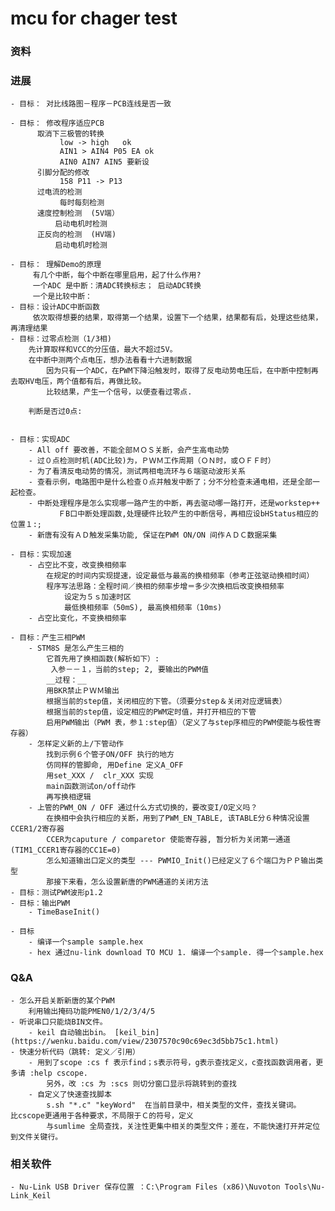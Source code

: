 # mcu for chager test

### 资料
 
### 进展 
    - 目标： 对比线路图－程序－PCB连线是否一致
            
    - 目标： 修改程序适应PCB
          取消下三极管的转换
               low -> high   ok
               AIN1 > AIN4 P05 EA ok
               AIN0 AIN7 AIN5 要新设 
          引脚分配的修改
               158 P11 -> P13
          过电流的检测
               每时每刻检测
          速度控制检测  (5V端）
              启动电机时检测
          正反向的检测  (HV端)
              启动电机时检测
              
    - 目标： 理解Demo的原理
         有几个中断，每个中断在哪里启用，起了什么作用?
         一个ADC 是中断：清ADC转换标志； 启动ADC转换
         一个是比较中断：
    - 目标：设计ADC中断函数
    　　　依次取得想要的结果，取得第一个结果，设置下一个结果，结果都有后，处理这些结果，再清理结果
	- 目标：过零点检测（1/3相)
		先计算取样和VCC的分压值，最大不超过5V。
		在中断中测两个点电压，想办法看看十六进制数据
			因为只有一个ADC，在PWM下降沿触发时，取得了反电动势电压后，在中断中控制再去取HV电压，两个值都有后，再做比较。
			比较结果，产生一个信号，以便查看过零点.

		判断是否过0点:


	- 目标：实现ADC
		- All off 要改善，不能全部ＭＯＳ关断，会产生高电动势
		- 过０点检测时机(ADC比较)为，ＰＷＭ工作周期（ＯＮ时，或ＯＦＦ时）
		- 为了看清反电动势的情况，测试两相电流环与６端驱动波形关系
		- 查看示例，电路图中是什么检查０点并触发中断了；分不分检查未通电相，还是全部一起检查。
		- 中断处理程序是怎么实现哪一路产生的中断，再去驱动哪一路打开，还是workstep++
		　　　　ＦB口中断处理函数,处理硬件比较产生的中断信号，再相应设bHStatus相应的位置１:;
		- 新唐有没有ＡＤ触发采集功能, 保证在PWM ON/ON 间作ＡＤＣ数据采集
	
	- 目标：实现加速
		- 占空比不变，改变换相频率
			在规定的时间内实现提速，设定最低与最高的换相频率（参考正弦驱动换相时间）
			程序写法思路：全程时间／换相的频率步增＝多少次换相后改变换相频率
				设定为５ｓ加速时区
				最低换相频率（50mS), 最高换相频率（10ms)
		- 占空比变化，不变换相频率
				
	- 目标：产生三相PWM
		- STM8S 是怎么产生三相的
			它首先用了换相函数(解析如下）:
			 入参－－１，当前的step; 2, 要输出的PWM值
			__过程：__
			用BKR禁止ＰＷＭ输出
			根据当前的step值，关闭相应的下管。（须要分step＆关闭对应逻辑表）
			根据当前的step值，设定相应的PWM定时值，并打开相应的下管
			启用PWM输出（PWM 表，参１:step值）（定义了与step序相应的PWM使能与极性寄存器）
		- 怎样定义新的上/下管动作
			找到示例６个管子ON/OFF 执行的地方
			仿同样的管脚命, 用Define 定义A_OFF
			用set_XXX /  clr_XXX 实现
			main函数测试on/off动作
			再写换相逻辑	
		- 上管的PWM_ON / OFF 通过什么方式切换的，要改变I/O定义吗？
			在换相中会执行相应的关断，用到了PWM_EN_TABLE, 该TABLE分６种情况设置CCER1/2寄存器
			CCER为caputure / comparetor 使能寄存器, 暂分析为关闭第一通道(TIM1_CCER1寄存器的CC1E=0)
			怎么知道输出口定义的类型 --- PWMIO_Init()已经定义了６个端口为ＰＰ输出类型
			那接下来看，怎么设置新唐的PWM通道的关闭方法
	- 目标：测试PWM波形p1.2
	- 目标：输出PWM
		- TimeBaseInit()
		
	- 目标 
		- 编译一个sample sample.hex
		- hex 通过nu-link download TO MCU 1. 编译一个sample. 得一个sample.hex

### Q&A
 
	- 怎么开启关断新唐的某个PWM
		利用输出掩码功能PMEN0/1/2/3/4/5	
	- 听说串口只能烧BIN文件。
		- keil 自动输出bin。 [keil_bin](https://wenku.baidu.com/view/2307570c90c69ec3d5bb75c1.html)
	- 快速分析代码（跳转: 定义／引用）
		- 用到了scope :cs f 表示find；s表示符号，g表示查找定义，c查找函数调用者，更多请 :help cscope.
			另外，改 :cs 为 :scs 则切分窗口显示将跳转到的查找
		- 自定义了快速查找脚本
			s.sh "*.c" "keyWord"  在当前目录中，相关类型的文件，查找关键词。
	比cscope更通用于各种要求，不局限于Ｃ的符号，定义
			与sumlime 全局查找，关注性更集中相关的类型文件；差在，不能快速打开并定位到文件关键行。

### 相关软件
	- Nu-Link USB Driver 保存位置 ：C:\Program Files (x86)\Nuvoton Tools\Nu-Link_Keil
